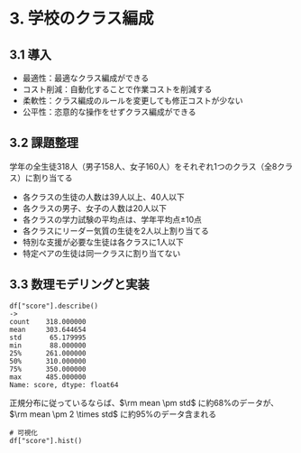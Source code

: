 # 3. 学校のクラス編成

## 3.1 導入

- 最適性：最適なクラス編成ができる
- コスト削減：自動化することで作業コストを削減する
- 柔軟性：クラス編成のルールを変更しても修正コストが少ない
- 公平性：恣意的な操作をせずクラス編成ができる

## 3.2 課題整理

学年の全生徒318人（男子158人、女子160人）をそれぞれ1つのクラス（全8クラス）に割り当てる

- 各クラスの生徒の人数は39人以上、40人以下
- 各クラスの男子、女子の人数は20人以下
- 各クラスの学力試験の平均点は、学年平均点±10点
- 各クラスにリーダー気質の生徒を2人以上割り当てる
- 特別な支援が必要な生徒は各クラスに1人以下
- 特定ペアの生徒は同一クラスに割り当てない

## 3.3 数理モデリングと実装

```
df["score"].describe()
->
count    318.000000
mean     303.644654
std       65.179995
min       88.000000
25%      261.000000
50%      310.000000
75%      350.000000
max      485.000000
Name: score, dtype: float64
```

正規分布に従っているならば、$\rm mean \pm std$ に約68%のデータが、$\rm mean \pm 2 \times std$ に約95%のデータ含まれる

```
# 可視化
df["score"].hist()
```

